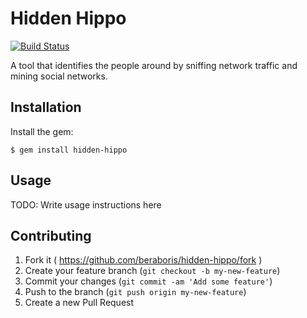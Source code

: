 Hidden Hippo
============

[![Build Status](https://travis-ci.org/beraboris/hidden-hippo.svg?branch=master)](https://travis-ci.org/beraboris/hidden-hippo)

A tool that identifies the people around by sniffing network traffic and mining social networks.

Installation
------------

Install the gem:

    $ gem install hidden-hippo

Usage
-----

TODO: Write usage instructions here

Contributing
------------

1. Fork it ( https://github.com/beraboris/hidden-hippo/fork )
2. Create your feature branch (`git checkout -b my-new-feature`)
3. Commit your changes (`git commit -am 'Add some feature'`)
4. Push to the branch (`git push origin my-new-feature`)
5. Create a new Pull Request
